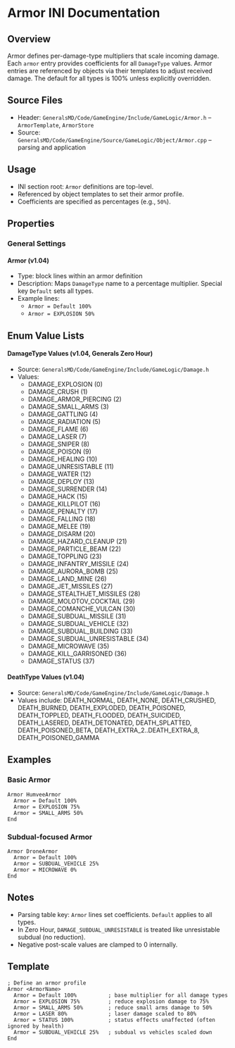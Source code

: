 # Armor INI Documentation

## Overview

Armor defines per-damage-type multipliers that scale incoming damage. Each `armor` entry provides coefficients for all `DamageType` values. Armor entries are referenced by objects via their templates to adjust received damage. The default for all types is 100% unless explicitly overridden.

## Source Files

- Header: `GeneralsMD/Code/GameEngine/Include/GameLogic/Armor.h` – `ArmorTemplate`, `ArmorStore`
- Source: `GeneralsMD/Code/GameEngine/Source/GameLogic/Object/Armor.cpp` – parsing and application

## Usage

- INI section root: `Armor` definitions are top-level.
- Referenced by object templates to set their armor profile.
- Coefficients are specified as percentages (e.g., `50%`).

## Properties

### General Settings

#### Armor (v1.04)
- Type: block lines within an armor definition
- Description: Maps `DamageType` name to a percentage multiplier. Special key `Default` sets all types.
- Example lines:
  - `Armor = Default 100%`
  - `Armor = EXPLOSION 50%`

## Enum Value Lists

#### DamageType Values (v1.04, Generals Zero Hour)
- Source: `GeneralsMD/Code/GameEngine/Include/GameLogic/Damage.h`
- Values:
  - DAMAGE_EXPLOSION (0)
  - DAMAGE_CRUSH (1)
  - DAMAGE_ARMOR_PIERCING (2)
  - DAMAGE_SMALL_ARMS (3)
  - DAMAGE_GATTLING (4)
  - DAMAGE_RADIATION (5)
  - DAMAGE_FLAME (6)
  - DAMAGE_LASER (7)
  - DAMAGE_SNIPER (8)
  - DAMAGE_POISON (9)
  - DAMAGE_HEALING (10)
  - DAMAGE_UNRESISTABLE (11)
  - DAMAGE_WATER (12)
  - DAMAGE_DEPLOY (13)
  - DAMAGE_SURRENDER (14)
  - DAMAGE_HACK (15)
  - DAMAGE_KILLPILOT (16)
  - DAMAGE_PENALTY (17)
  - DAMAGE_FALLING (18)
  - DAMAGE_MELEE (19)
  - DAMAGE_DISARM (20)
  - DAMAGE_HAZARD_CLEANUP (21)
  - DAMAGE_PARTICLE_BEAM (22)
  - DAMAGE_TOPPLING (23)
  - DAMAGE_INFANTRY_MISSILE (24)
  - DAMAGE_AURORA_BOMB (25)
  - DAMAGE_LAND_MINE (26)
  - DAMAGE_JET_MISSILES (27)
  - DAMAGE_STEALTHJET_MISSILES (28)
  - DAMAGE_MOLOTOV_COCKTAIL (29)
  - DAMAGE_COMANCHE_VULCAN (30)
  - DAMAGE_SUBDUAL_MISSILE (31)
  - DAMAGE_SUBDUAL_VEHICLE (32)
  - DAMAGE_SUBDUAL_BUILDING (33)
  - DAMAGE_SUBDUAL_UNRESISTABLE (34)
  - DAMAGE_MICROWAVE (35)
  - DAMAGE_KILL_GARRISONED (36)
  - DAMAGE_STATUS (37)

#### DeathType Values (v1.04)
- Source: `GeneralsMD/Code/GameEngine/Include/GameLogic/Damage.h`
- Values include: DEATH_NORMAL, DEATH_NONE, DEATH_CRUSHED, DEATH_BURNED, DEATH_EXPLODED, DEATH_POISONED, DEATH_TOPPLED, DEATH_FLOODED, DEATH_SUICIDED, DEATH_LASERED, DEATH_DETONATED, DEATH_SPLATTED, DEATH_POISONED_BETA, DEATH_EXTRA_2..DEATH_EXTRA_8, DEATH_POISONED_GAMMA

## Examples

### Basic Armor
```
Armor HumveeArmor
  Armor = Default 100%
  Armor = EXPLOSION 75%
  Armor = SMALL_ARMS 50%
End
```

### Subdual-focused Armor
```
Armor DroneArmor
  Armor = Default 100%
  Armor = SUBDUAL_VEHICLE 25%
  Armor = MICROWAVE 0%
End
```

## Notes

- Parsing table key: `Armor` lines set coefficients. `Default` applies to all types.
- In Zero Hour, `DAMAGE_SUBDUAL_UNRESISTABLE` is treated like unresistable subdual (no reduction).
- Negative post-scale values are clamped to 0 internally.

## Template

```
; Define an armor profile
Armor <ArmorName>
  Armor = Default 100%          ; base multiplier for all damage types
  Armor = EXPLOSION 75%         ; reduce explosion damage to 75%
  Armor = SMALL_ARMS 50%        ; reduce small arms damage to 50%
  Armor = LASER 80%             ; laser damage scaled to 80%
  Armor = STATUS 100%           ; status effects unaffected (often ignored by health)
  Armor = SUBDUAL_VEHICLE 25%   ; subdual vs vehicles scaled down
End
```

